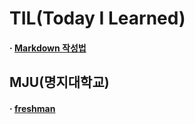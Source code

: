 TIL(Today I Learned) 
======================

#### · [Markdown 작성법](https://gist.github.com/ihoneymon/652be052a0727ad59601)

## MJU(명지대학교)


#### · [freshman](https://github.com/LoveYaeMiko/TIL/tree/main/MJU/freshman)
